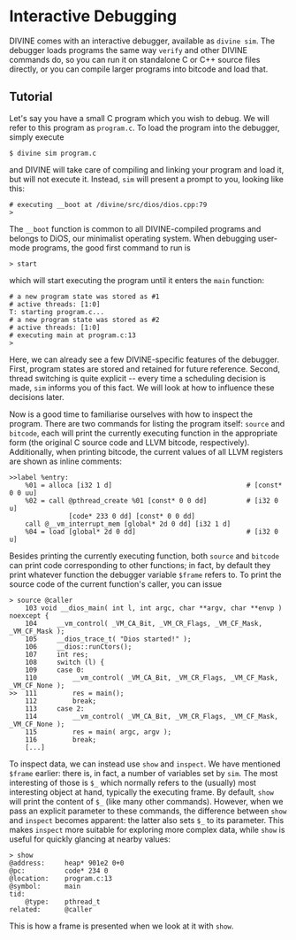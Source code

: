# Interactive Debugging

DIVINE comes with an interactive debugger, available as `divine sim`. The
debugger loads programs the same way `verify` and other DIVINE commands do, so
you can run it on standalone C or C++ source files directly, or you can compile
larger programs into bitcode and load that.

## Tutorial

Let's say you have a small C program which you wish to debug. We will refer to
this program as `program.c`. To load the program into the debugger, simply execute

    $ divine sim program.c

and DIVINE will take care of compiling and linking your program and load it,
but will not execute it. Instead, `sim` will present a prompt to you, looking
like this:

    # executing __boot at /divine/src/dios/dios.cpp:79
    >

The `__boot` function is common to all DIVINE-compiled programs and belongs to
DiOS, our minimalist operating system. When debugging user-mode programs, the
good first command to run is

    > start

which will start executing the program until it enters the `main` function:

    # a new program state was stored as #1
    # active threads: [1:0]
    T: starting program.c...
    # a new program state was stored as #2
    # active threads: [1:0]
    # executing main at program.c:13
    >

Here, we can already see a few DIVINE-specific features of the debugger. First,
program states are stored and retained for future reference. Second, thread
switching is quite explicit -- every time a scheduling decision is made, `sim`
informs you of this fact. We will look at how to influence these decisions
later.

Now is a good time to familiarise ourselves with how to inspect the
program. There are two commands for listing the program itself: `source` and
`bitcode`, each will print the currently executing function in the appropriate
form (the original C source code and LLVM bitcode, respectively). Additionally,
when printing bitcode, the current values of all LLVM registers are shown
as inline comments:

    >>label %entry:
        %01 = alloca [i32 1 d]                                  # [const* 0 0 uu]
        %02 = call @pthread_create %01 [const* 0 0 dd]          # [i32 0 u]
                   [code* 233 0 dd] [const* 0 0 dd] 
        call @__vm_interrupt_mem [global* 2d 0 dd] [i32 1 d] 
        %04 = load [global* 2d 0 dd]                            # [i32 0 u]

Besides printing the currently executing function, both `source` and `bitcode`
can print code corresponding to other functions; in fact, by default they print
whatever function the debugger variable `$frame` refers to. To print the source
code of the current function's caller, you can issue

    > source @caller
        103 void __dios_main( int l, int argc, char **argv, char **envp ) noexcept {
        104     __vm_control( _VM_CA_Bit, _VM_CR_Flags, _VM_CF_Mask, _VM_CF_Mask );
        105     __dios_trace_t( "Dios started!" );
        106     __dios::runCtors();
        107     int res;
        108     switch (l) {
        109     case 0:
        110         __vm_control( _VM_CA_Bit, _VM_CR_Flags, _VM_CF_Mask, _VM_CF_None );
    >>  111         res = main();
        112         break;
        113     case 2:
        114         __vm_control( _VM_CA_Bit, _VM_CR_Flags, _VM_CF_Mask, _VM_CF_None );
        115         res = main( argc, argv );
        116         break;
        [...]

To inspect data, we can instead use `show` and `inspect`. We have mentioned
`$frame` earlier: there is, in fact, a number of variables set by `sim`. The
most interesting of those is `$_` which normally refers to the (usually) most
interesting object at hand, typically the executing frame. By default, `show`
will print the content of `$_` (like many other commands). However, when we
pass an explicit parameter to these commands, the difference between `show` and
`inspect` becomes apparent: the latter also sets `$_` to its parameter. This
makes `inspect` more suitable for exploring more complex data, while `show` is
useful for quickly glancing at nearby values:

    > show
    @address:     heap* 901e2 0+0
    @pc:          code* 234 0
    @location:    program.c:13
    @symbol:      main
    tid:
        @type:    pthread_t
    related:      @caller

This is how a frame is presented when we look at it with `show`.

